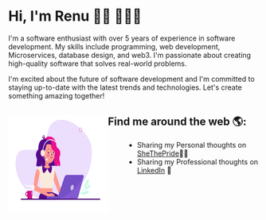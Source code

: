 # Hi, I'm Renu 👋🏾 👩🏾‍💻


I'm a software enthusiast with over 5 years of experience in software development. My skills include programming, web development, Microservices, database design, and web3. I'm passionate about creating high-quality software that solves real-world problems.

I'm excited about the future of software development and I'm committed to staying up-to-date with the latest trends and technologies. Let's create something amazing together!


## Find me around the web 🌎: <img align="left" width="200" height="200" src="https://github.com/renu-techversant/renu-techversant/blob/main/assets/programming-girl.gif">
<div style="padding-left:235px"><ul>
<li> Sharing my Personal thoughts on <a href="https://shethepride.godaddysites.com/">SheThePride</a>✍🏾</li>
<li> Sharing my Professional thoughts on <a href="https://www.linkedin.com/in/renu-p/">LinkedIn</a> 💼</li>
</ul></div>
